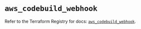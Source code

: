 # `aws_codebuild_webhook`

Refer to the Terraform Registry for docs: [`aws_codebuild_webhook`](https://registry.terraform.io/providers/hashicorp/aws/5.56.0/docs/resources/codebuild_webhook).
